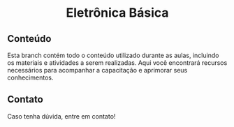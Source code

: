 <h1 align="center"> Eletrônica Básica </h1>

## Conteúdo

Esta branch contém todo o conteúdo utilizado durante as aulas, incluindo os materiais e atividades a serem realizadas. Aqui você encontrará recursos necessários para acompanhar a capacitação e aprimorar seus conhecimentos.

## Contato

Caso tenha dúvida, entre em contato!

